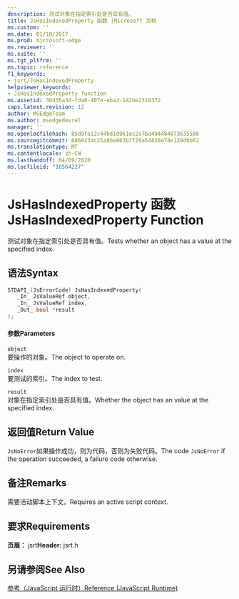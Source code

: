 ```yaml
---
description: 测试对象在指定索引处是否具有值。
title: JsHasIndexedProperty 函数 |Microsoft 文档
ms.custom: ''
ms.date: 01/18/2017
ms.prod: microsoft-edge
ms.reviewer: ''
ms.suite: ''
ms.tgt_pltfrm: ''
ms.topic: reference
f1_keywords:
- jsrt/JsHasIndexedProperty
helpviewer_keywords:
- JsHasIndexedProperty function
ms.assetid: 30436a3d-fda0-407e-aba2-142be2310372
caps.latest.revision: 12
author: MSEdgeTeam
ms.author: msedgedevrel
manager: ''
ms.openlocfilehash: 85d9fa12c44bd1d961ec2a7ba494484873635586
ms.sourcegitcommit: 6860234c25a8be863b7f29a54838e78e120dbb62
ms.translationtype: MT
ms.contentlocale: zh-CN
ms.lasthandoff: 04/09/2020
ms.locfileid: "10564227"
---
```

# <span data-ttu-id="ef8cd-103">JsHasIndexedProperty 函数</span><span class="sxs-lookup"><span data-stu-id="ef8cd-103">JsHasIndexedProperty Function</span></span>
<span data-ttu-id="ef8cd-104">测试对象在指定索引处是否具有值。</span><span class="sxs-lookup"><span data-stu-id="ef8cd-104">Tests whether an object has a value at the specified index.</span></span>  
  
## <span data-ttu-id="ef8cd-105">语法</span><span class="sxs-lookup"><span data-stu-id="ef8cd-105">Syntax</span></span>  
  
```cpp  
STDAPI_(JsErrorCode) JsHasIndexedProperty(  
   _In_ JsValueRef object,  
   _In_ JsValueRef index,  
   _Out_ bool *result  
);  
```  
  
#### <span data-ttu-id="ef8cd-106">参数</span><span class="sxs-lookup"><span data-stu-id="ef8cd-106">Parameters</span></span>  
 `object`  
 <span data-ttu-id="ef8cd-107">要操作的对象。</span><span class="sxs-lookup"><span data-stu-id="ef8cd-107">The object to operate on.</span></span>  
  
 `index`  
 <span data-ttu-id="ef8cd-108">要测试的索引。</span><span class="sxs-lookup"><span data-stu-id="ef8cd-108">The index to test.</span></span>  
  
 `result`  
 <span data-ttu-id="ef8cd-109">对象在指定索引处是否具有值。</span><span class="sxs-lookup"><span data-stu-id="ef8cd-109">Whether the object has an value at the specified index.</span></span>  
  
## <span data-ttu-id="ef8cd-110">返回值</span><span class="sxs-lookup"><span data-stu-id="ef8cd-110">Return Value</span></span>  
 <span data-ttu-id="ef8cd-111">`JsNoError`如果操作成功，则为代码，否则为失败代码。</span><span class="sxs-lookup"><span data-stu-id="ef8cd-111">The code `JsNoError` if the operation succeeded, a failure code otherwise.</span></span>  
  
## <span data-ttu-id="ef8cd-112">备注</span><span class="sxs-lookup"><span data-stu-id="ef8cd-112">Remarks</span></span>  
 <span data-ttu-id="ef8cd-113">需要活动脚本上下文。</span><span class="sxs-lookup"><span data-stu-id="ef8cd-113">Requires an active script context.</span></span>  
  
## <span data-ttu-id="ef8cd-114">要求</span><span class="sxs-lookup"><span data-stu-id="ef8cd-114">Requirements</span></span>  
 <span data-ttu-id="ef8cd-115">**页眉：** jsrt</span><span class="sxs-lookup"><span data-stu-id="ef8cd-115">**Header:** jsrt.h</span></span>  
  
## <span data-ttu-id="ef8cd-116">另请参阅</span><span class="sxs-lookup"><span data-stu-id="ef8cd-116">See Also</span></span>  
 [<span data-ttu-id="ef8cd-117">参考（JavaScript 运行时）</span><span class="sxs-lookup"><span data-stu-id="ef8cd-117">Reference (JavaScript Runtime)</span></span>](../chakra-hosting/reference-javascript-runtime.md)